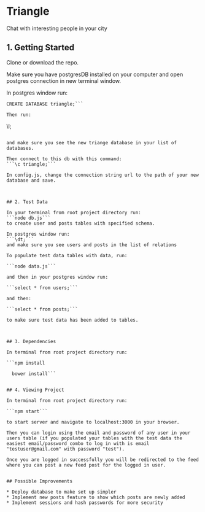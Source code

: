 # Triangle 

Chat with interesting people in your city

## 1. Getting Started
Clone or download the repo.

Make sure you have postgresDB installed on your computer and open postgres connection in new terminal window.   

In postgres window run: 
```
CREATE DATABASE triangle;```

Then run:
```
\l;
```

and make sure you see the new triange database in your list of databases.

Then connect to this db with this command:
```\c triangle;```

In config.js, change the connection string url to the path of your new database and save.



## 2. Test Data

In your terminal from root project directory run:
```node db.js```
to create user and posts tables with specified schema.

In postgres window run: 
```\dt;```
and make sure you see users and posts in the list of relations

To populate test data tables with data, run:

```node data.js```

and then in your postgres window run:

```select * from users;```

and then:

```select * from posts;```

to make sure test data has been added to tables. 



## 3. Dependencies

In terminal from root project directory run:

```npm install

  bower install```


## 4. Viewing Project

In terminal from root project directory run:

```npm start```

to start server and navigate to localhost:3000 in your browser.

Then you can login using the email and password of any user in your users table (if you populated your tables with the test data the easiest email/password combo to log in with is email "testuser@gmail.com" with password "test").

Once you are logged in successfully you will be redirected to the feed where you can post a new feed post for the logged in user.


## Possible Improvements

* Deploy database to make set up simpler
* Implement new posts feature to show which posts are newly added
* Implement sessions and hash passwords for more security






